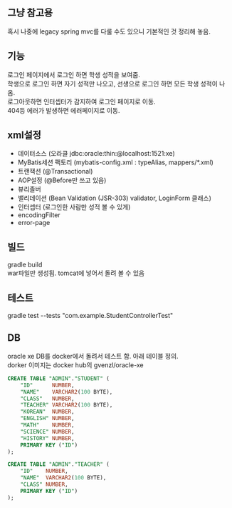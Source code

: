 ## 그냥 참고용
혹시 나중에 legacy spring mvc를 다룰 수도 있으니 기본적인 것 정리해 놓음.

## 기능
로그인 페이지에서 로그인 하면 학생 성적을 보여줌.<br>
학생으로 로그인 하면 자기 성적만 나오고, 선생으로 로그인 하면 모든 학생 성적이 나옴.<br>
로그아웃하면 인터셉터가 감지하여 로그인 페이지로 이동.<br>
404등 에러가 발생하면 에러페이지로 이동.<br>

## xml설정
- 데이터소스 (오라클 jdbc:oracle:thin:@localhost:1521:xe)
- MyBatis세션 팩토리 (mybatis-config.xml : typeAlias, mappers/*.xml)
- 트랜잭션 (@Transactional)
- AOP설정 (@Before만 쓰고 있음)
- 뷰리졸버
- 밸리데이션 (Bean Validation (JSR-303) validator, LoginForm 클래스)
- 인터셉터 (로그인한 사람만 성적 볼 수 있게)
- encodingFilter
- error-page

## 빌드
gradle build<br>
war파일만 생성됨. tomcat에 넣어서 돌려 볼 수 있음

## 테스트
gradle test --tests "com.example.StudentControllerTest"

## DB
oracle xe DB를 docker에서 돌려서 테스트 함. 아래 테이블 정의.  
dorker 이미지는 docker hub의 gvenzl/oracle-xe  
```sql
CREATE TABLE "ADMIN"."STUDENT" (
    "ID"      NUMBER,
    "NAME"    VARCHAR2(100 BYTE),
    "CLASS"   NUMBER,
    "TEACHER" VARCHAR2(100 BYTE),
    "KOREAN"  NUMBER,
    "ENGLISH" NUMBER,
    "MATH"    NUMBER,
    "SCIENCE" NUMBER,
    "HISTORY" NUMBER,
    PRIMARY KEY ("ID")
);
```
```sql
CREATE TABLE "ADMIN"."TEACHER" (
    "ID"    NUMBER,
    "NAME"  VARCHAR2(100 BYTE),
    "CLASS" NUMBER,
    PRIMARY KEY ("ID")
);
```
